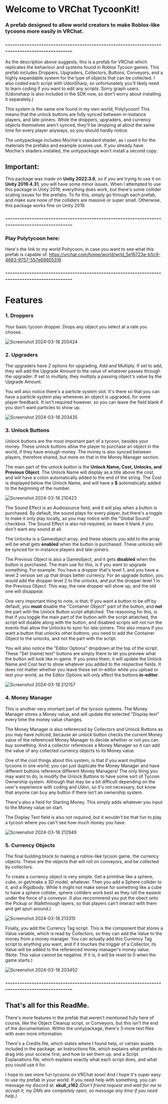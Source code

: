 # Welcome to VRChat TycoonKit!
### A prefab designed to allow world creators to make Roblox-like tycoons more easily in VRChat.
### ---------------------------------------------------------------------------------------------
As the description above suggests, this is a prefab for VRChat which replicates the behaviour and systems found in Roblox Tycoon games. This prefab includes Droppers, Upgraders, Collectors, Buttons, Conveyors, and a highly expandable system for the type of objects that can be collected.
I also coded each script with UdonSharp, so unfortunately you'll likely need to learn coding if you want to edit any scripts. Sorry graph users. (Udonsharp is also included in the SDK now, so don't worry about installing it separately.)

This system is the same one found in my own world, Polytycoon! This means that the unlock buttons are fully synced between in-instance players, and late-joiners. While the droppers, upgraders, and currency objects themselves aren't synced, they'll be dropping at about the same time for every player anyways, so you should hardly notice.

The unitypackage includes Mochie's standard shader, as i used it for the materials the prefabs and example scenes use. If you already have Mochie's shaders installed, the unitypackage won't install a second copy.

## Important:
This package was made on <b>Unity 2022.3.6</b>, so if you are trying to use it on <b>Unity 2019.4.31</b>, you will have some minor issues.
When I attempted to use this package in Unity 2019, everything does work, but there's some collider scaling issues for the prefabs. To fix this, simply go through each prefab, and make sure none of the colliders are massive or super small. Otherwise, this package works fine on Unity 2019.
### ---------------------------------------------------------------------------------------------

### Play Polytycoon here:
Here's the link to my world Poltycoon, in case you want to see what this prefab is capable of.
https://vrchat.com/home/world/wrld_5e16723e-b5c9-4683-9757-557e69805316

### ---------------------------------------------------------------------------------------------
# Features
### 1. Droppers
Your basic tycoon dropper. Drops any object you select at a rate you choose.

![Screenshot 2024-03-18 205424](https://github.com/zSkull162/TycoonKit/assets/70001936/f53af516-8ebf-464f-8a1e-dc11eb9817a7)


### 2. Upgraders
The upgraders have 2 options for upgrading, Add and Multiply. If set to add, they will add the Upgrade Amount to the value of whatever passes through the upgrader. If set to multiply, they multiply a passing object's value by the Upgrade Amount.

You will also notice there's a particle system slot. It's there so that you can have a particle system play whenever an object is upgraded, for some player feedback. It isn't required however, so you can leave the field blank if you don't want particles to show up.

![Screenshot 2024-03-18 203435](https://github.com/zSkull162/TycoonKit/assets/70001936/495b6d15-423f-4803-96ad-4f84a903574c)


### 3. Unlock Buttons
Unlock buttons are the most important part of a tycoon, besides your money. These unlock buttons allow the player to purchase an object in the world, if they have enough money. The money is also synced between players, therefore shared, but more on that in the Money Manager section.

The main part of the unlock button is the <b>Unlock Name, Cost, Unlocks, and Previous Object</b>. The Unlock Name will display as a title above the cost, and will have a colon automatically added to the end of the string. The Cost is displayed below the Unlock Name, and will have a <b>$</b> automatically added to the beginning of the number.

![Screenshot 2024-03-18 210423](https://github.com/zSkull162/TycoonKit/assets/70001936/030a0221-2026-429e-89ae-7a5ce6a72b7f)

The Sound Effect is an Audiosource field, and it will play when a button is purchased. By default, the sound plays for every player, but there's a toggle to make it only play locally, as you may notice with the "Global Sound" checkbox.
The Sound Effect is also not required, so leave it blank if you don't want any sound at all.

The Unlocks is a Gameobject array, and these objects you add to the array will be what gets <b>enabled</b> when the button is purchased. These unlocks will be synced for in-instance players and late-joiners.

The Previous Object is also a Gameobject, and it gets <b>disabled</b> when the button is purchased. The main use for this, is if you want to upgrade something. For example:
You have a dropper that's level 1, and you have a level 2 version set up that drops better currency. For an upgrade button, you would add the dropper level 2 to the unlocks, and put the dropper level 1 in the Previous Object. This way, the new dropper will show up, and the old one will disappear.

One very important thing to note, is that; If you want a button to be off by default, you <b>must</b> disable the "Container Object" part of the button, and <b>not</b> the part with the Unlock Button script attatched.
The reasoning for this, is that if you toggle the main part of the button with the script attatched, the script will disable along with the button, and disabled scripts will not run the events that allow the Unlocks to sync for late-joiners.
This also means if you want a button that unlocks other buttons, you need to add the Container Object to the unlocks, and not the part with the script.

You will also notice the "Editor Options" dropdown at the top of the script. These "Set (name) text" buttons are simply there to let you preview what the button will look like in-game. If you press them, it will update the Unlock Name and Cost text to show whatever you added to the respective fields.
It does not matter whether you leave these set in-editor while you upload or test your world, as the Editor Options will <i>only</i> affect the buttons <b>in-editor</b>.

![Screenshot 2024-03-18 212157](https://github.com/zSkull162/TycoonKit/assets/70001936/a4db7834-f234-4944-a06f-8a07d5152f7c)


### 4. Money Manager
This is another very imortant part of the tycoon systems. The Money Manager stores a Money value, and will update the selected "Display text" every time the money value changes.

The Money Manager is also referenced by Collectors and Unlock Buttons as you may have noticed, because an unlock button checks the current Money value of the referenced Money Manager to decide whether or not you can buy something. And a collector references a Money Manager so it can add the value of any collected currency objects to its Money value.

One of the cool things about this system, is that if you want multilpe tycoons in one world, you can just duplicate the Money Manager and have different buttons reference different Money Managers! The only thing you may want to do, is modify the Unlock Buttons to have some sort of Tycoon Ownership system. Although that may be a bit difficult depending on the user's experience with coding and Udon, so it's not necessary, but know that anyone can buy any button if there isn't an ownership system.

There's also a field for Starting Money. This simply adds whatever you input to the Money value on start.

The Display Text field is also not <i>required</i>, but it wouldn't be that fun to play a tycoon where you can't see how much money you have.

![Screenshot 2024-03-18 212949](https://github.com/zSkull162/TycoonKit/assets/70001936/7c40649f-3d60-4dea-94ba-184f24000f80)


### 5. Currency Objects
The final building block to making a roblox-like tycoon game, the currency objects. These are the objects that will roll on conveyors, and be collected by collectors.

To create a currency object is very simple. Get a primitive like a sphere, cube, or get/make a 3D model, whatever. Then you add a Sphere collider to it, and a Rigidbody. While it might not make sense for something like a cube to have a sphere collider, sphere colliders work best as they roll the easiest under the force of a conveyor.
(I also reccommend you put the obect onto the Pickup or Walkthrough layers, so that players can't interact with them and get spun around.)

![Screenshot 2024-03-18 213315](https://github.com/zSkull162/TycoonKit/assets/70001936/8ff5ee95-9b9d-4512-aa04-aa864b0b36b7)

Finally, you add the Currency Tag script. This is the component that stores a Value variable, which is read by Collectors, so they can add the Value to the money from a money manager. You can actually add this Currency Tag script to anything you want, and if it touches the trigger of a Collector, its Value will be added to the referenced money manager's money value.
(Note: This value cannot be negative. If it is, it will be reset to 0 when the game starts.)

![Screenshot 2024-03-18 203452](https://github.com/zSkull162/TycoonKit/assets/70001936/a759f92d-9749-4959-8c18-e7ff72a9813c)

### ---------------------------------------------------------------------------------------------
## That's all for this ReadMe.
There's more features in the prefab that weren't mentioned fully here of course, like the Object Cleanup script, or Conveyors, but this isn't the end of the documentation. Within the unitypackage, there's 3 more text files with even more information.

There's a Credits file, which states where I found help, or certain assets included in the package.
an Instructions file, which explains what prefabs to drag into your sccene first, and how to set them up.
and a Script Explanations file, which explains exactly what each script does, and what you could use it for.

I hope to see more fun tycoons on VRChat soon! And I hope it's super easy to use my prefab in your world. If you need help with something, you can message my discord at: <b>skull_z162</b>
<i>(Don't friend request and wait for me to accept it, my DMs are completely open, so message any time if you need help.)</i>

